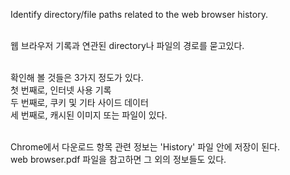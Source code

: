 Identify directory/file paths related to the web browser history.<br><br>

웹 브라우저 기록과 연관된 directory나 파일의 경로를 묻고있다.<br><br>

확인해 볼 것들은 3가지 정도가 있다.<br>
첫 번째로, 인터넷 사용 기록<br>
두 번째로, 쿠키 및 기타 사이드 데이터<br>
세 번째로, 캐시된 이미지 또는 파일이 있다.<br><br>

Chrome에서 다운로드 항목 관련 정보는 'History' 파일 안에 저장이 된다.<br>
web browser.pdf 파일을 참고하면 그 외의 정보들도 있다.<br><br>
